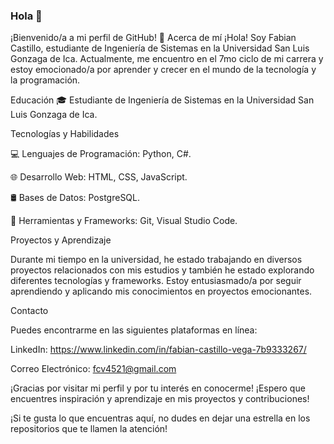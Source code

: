 ### Hola 👋

¡Bienvenido/a a mi perfil de GitHub! 👋
Acerca de mí
¡Hola! Soy Fabian Castillo, estudiante de Ingeniería de Sistemas en la Universidad San Luis Gonzaga de Ica. Actualmente, me encuentro en el 7mo ciclo de mi carrera y estoy emocionado/a por aprender y crecer en el mundo de la tecnología y la programación.

Educación
🎓 Estudiante de Ingeniería de Sistemas en la Universidad San Luis Gonzaga de Ica.

Tecnologías y Habilidades

💻 Lenguajes de Programación: Python, C#.

🌐 Desarrollo Web: HTML, CSS, JavaScript.

🛢️ Bases de Datos: PostgreSQL.

🔧 Herramientas y Frameworks: Git, Visual Studio Code.

Proyectos y Aprendizaje

Durante mi tiempo en la universidad, he estado trabajando en diversos proyectos relacionados con mis estudios y también he estado explorando diferentes tecnologías y frameworks. Estoy entusiasmado/a por seguir aprendiendo y aplicando mis conocimientos en proyectos emocionantes.

Contacto

Puedes encontrarme en las siguientes plataformas en línea:

LinkedIn: https://www.linkedin.com/in/fabian-castillo-vega-7b9333267/

Correo Electrónico: fcv4521@gmail.com

¡Gracias por visitar mi perfil y por tu interés en conocerme! ¡Espero que encuentres inspiración y aprendizaje en mis proyectos y contribuciones!

¡Si te gusta lo que encuentras aquí, no dudes en dejar una estrella en los repositorios que te llamen la atención!
###

